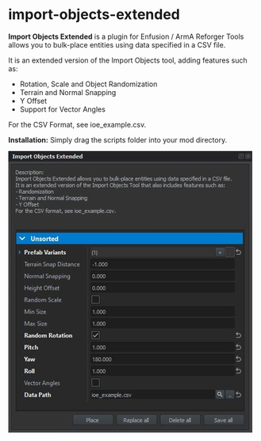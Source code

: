 # import-objects-extended
**Import Objects Extended** is a plugin for Enfusion / ArmA Reforger Tools allows you to bulk-place entities using data specified in a CSV file.

It is an extended version of the Import Objects tool, adding features such as:
- Rotation, Scale and Object Randomization
- Terrain and Normal Snapping
- Y Offset
- Support for Vector Angles

For the CSV Format, see ioe_example.csv.

**Installation:** Simply drag the scripts folder into your mod directory.


![Screenshot](IOE.JPG)
